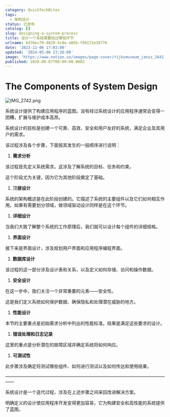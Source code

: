 ```yaml
---
category: QuickTechBites
tags:
  - 架构设计
status: 已发布
catalog: []
slug: designing-a-system-process
title: 设计一个系统需要经过哪些环节
urlname: 6d76ec79-4829-4c8e-a85b-f99172e38776
date: '2023-11-06 17:03:00'
updated: '2024-05-08 23:26:00'
image: 'https://www.notion.so/images/page-cover/rijksmuseum_jansz_1641.jpg'
published: 2020-06-07T08:00:00.000Z
---
```


# The Components of System Design


![IMG_2742.png](https://r2.ithuo.net/elog-image/b53a711c7868ebd75fad7500024b11a0.png)


系统设计提供了构建应用程序的蓝图。没有经过系统设计的应用程序通常会变得一团糟，扩展与维护成本高昂。


系统设计的目标是创建一个可靠、高效、安全和用户友好的系统，满足企业及其用户的需求。


该过程涉及各个步骤，下面按其发生的一般顺序进行说明：

1. **需求分析**

该过程首先定义系统需求。这涉及了解系统的目标、任务和约束。


这个阶段尤为关键，因为它为其他阶段奠定了基础。

1. 顶**层设计**

系统的架构概述是在此阶段创建的。它描述了系统的主要组件以及它们如何相互作用。如果有需要划分领域，做领域驱动设计同样是在这个环节。

1. **详细设计**

当我们大致了解整个系统的工作原理后，我们就可以设计每个组件的详细规格。

1. **界面设计**

接下来是界面设计，涉及规划用户界面和应用程序编程界面。

1. **数据库设计**

该过程的这一部分涉及设计表和关系，以及定义如何存储、访问和操作数据。

1. **安全设计**

在这一步中，我们关注一个非常重要的元素——安全性。


这是我们定义系统如何保护数据、确保隐私和处理潜在威胁的地方。

1. **性能设计**

本节的主要重点是初始需求分析中列出的性能标准。结果是满足这些要求的设计。

1. **错误处理和日志记录**

这里的重点是分析潜在的故障区域并确定系统将如何响应。

1. **可测试性**

此步骤涉及确定将测试哪些组件、如何进行测试以及如何传达和使用结果。


——————————————————————————————————————


系统设计是一个迭代过程，涉及在上述步骤之间来回改进解决方案。


明确定义的设计使应用程序开发变得更加容易，它为构建安全和高性能的系统提供了蓝图。

